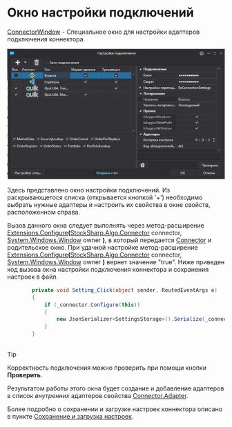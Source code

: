 # Окно настройки подключений

[ConnectorWindow](xref:StockSharp.Xaml.ConnectorWindow) \- Специальное окно для настройки адаптеров подключения коннектора. 

![API GUI ConnectorWindow](../../../images/api_gui_connectorwindow.png)

Здесь представлено окно настройки подключений. Из раскрывающегося списка (открывается кнопкой '+') необходимо выбрать нужные адаптеры и настроить их свойства в окне свойств, расположенном справа. 

Вызов данного окна следует выполнять через метод-расширение [Extensions.Configure](xref:StockSharp.Xaml.Extensions.Configure(StockSharp.Algo.Connector,System.Windows.Window))**(**[StockSharp.Algo.Connector](xref:StockSharp.Algo.Connector) connector, [System.Windows.Window](xref:System.Windows.Window) owner **)**, в который передается [Connector](xref:StockSharp.Algo.Connector) и родительское окно. При удачной настройке метод-расширение [Extensions.Configure](xref:StockSharp.Xaml.Extensions.Configure(StockSharp.Algo.Connector,System.Windows.Window))**(**[StockSharp.Algo.Connector](xref:StockSharp.Algo.Connector) connector, [System.Windows.Window](xref:System.Windows.Window) owner **)** вернет значение "true". Ниже приведен код вызова окна настройки подключения коннектора и сохранения настроек в файл.

```cs
		private void Setting_Click(object sender, RoutedEventArgs e)
		{
			if (_connector.Configure(this))
			{
				new JsonSerializer<SettingsStorage>().Serialize(_connector.Save(), _connectorFile);
			}
		}
	  				
```

> [!TIP]
> Корректность подключения можно проверить при помощи кнопки **Проверить**.

Результатом работы этого окна будет создание и добавление адаптеров в список *внутренних* адаптеров свойства [Connector.Adapter](xref:StockSharp.Algo.Connector.Adapter). 

Более подробно о сохранении и загрузке настроек коннектора описано в пункте [Сохранение и загрузка настроек](../connectors/save_and_load_settings.md).
